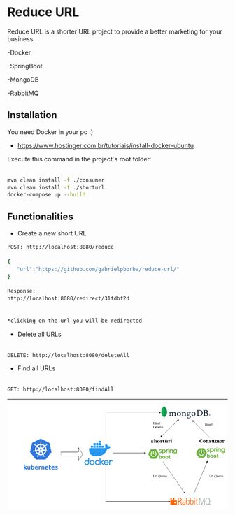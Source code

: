 # Reduce URL

Reduce URL is a shorter URL project to provide a better marketing for your business.

-Docker

-SpringBoot

-MongoDB

-RabbitMQ


## Installation

You need Docker in your pc :)
- https://www.hostinger.com.br/tutoriais/install-docker-ubuntu


Execute this command in the project`s root folder:
```bash

mvn clean install -f ./consumer
mvn clean install -f ./shorturl
docker-compose up --build

```


## Functionalities

- Create a new short URL 
```bash
POST: http://localhost:8080/reduce

{
   "url":"https://github.com/gabrielpborba/reduce-url/"
}

Response:
http://localhost:8080/redirect/31fdbf2d
   

*clicking on the url you will be redirected

```
- Delete all URLs


```bash

DELETE: http://localhost:8080/deleteAll

```

- Find all URLs


```bash

GET: http://localhost:8080/findAll

```

---


![Image description](https://github.com/gabrielpborba/reduce-url/blob/develop_fix/reduceurl.jpg)
